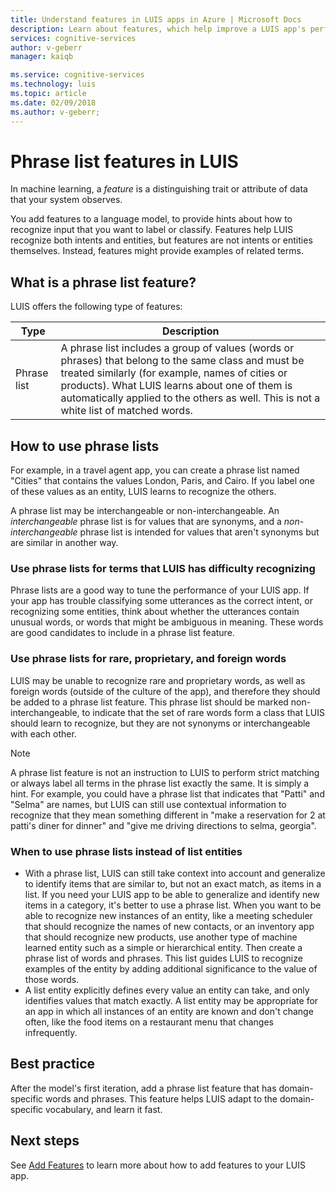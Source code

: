 ```yaml
---
title: Understand features in LUIS apps in Azure | Microsoft Docs
description: Learn about features, which help improve a LUIS app's performance. Features include phrase lists and patterns for recognizing regular expressions.
services: cognitive-services
author: v-geberr
manager: kaiqb 

ms.service: cognitive-services
ms.technology: luis
ms.topic: article
ms.date: 02/09/2018
ms.author: v-geberr;
---
```

# Phrase list features in LUIS

In machine learning, a *feature* is a distinguishing trait or attribute of data that your system observes. 

You add features to a language model, to provide hints about how to recognize input that you want to label or classify. Features help LUIS recognize both intents and entities, but features are not intents or entities themselves. Instead, features might provide examples of related terms.  

## What is a phrase list feature?

LUIS offers the following type of features:


| Type          | Description           |
| ------------- |-----------------------|
| Phrase list      | A phrase list includes a group of values (words or phrases) that belong to the same class and must be treated similarly (for example, names of cities or products). What LUIS learns about one of them is automatically applied to the others as well. This is not a white list of matched words.|


## How to use phrase lists
For example, in a travel agent app, you can create a phrase list named "Cities" that contains the values London, Paris, and Cairo. If you label one of these values as an entity, LUIS learns to recognize the others. 

A phrase list may be interchangeable or non-interchangeable. An *interchangeable* phrase list is for values that are synonyms, and a *non-interchangeable* phrase list is intended for values that aren't synonyms but are similar in another way. 

### Use phrase lists for terms that LUIS has difficulty recognizing
Phrase lists are a good way to tune the performance of your LUIS app. If your app has trouble classifying some utterances as the correct intent, or recognizing some entities, think about whether the utterances contain unusual words, or words that might be ambiguous in meaning. These words are good candidates to include in a phrase list feature.

### Use phrase lists for rare, proprietary, and foreign words
LUIS may be unable to recognize rare and proprietary words, as well as foreign words (outside of the culture of the app), and therefore they should be added to a phrase list feature. 
This phrase list should be marked non-interchangeable, to indicate that the set of rare words form a class that LUIS should learn to recognize, but they are not synonyms or interchangeable with each other.

> [!NOTE] 
> A phrase list feature is not an instruction to LUIS to perform strict matching or always label all terms in the phrase list exactly the same. It is simply a hint. For example, you could have a phrase list that indicates that "Patti" and "Selma" are names, but LUIS can still use contextual information to recognize that they mean something different in "make a reservation for 2 at patti's diner for dinner" and "give me driving directions to selma, georgia". 

### When to use phrase lists instead of list entities

 * With a phrase list, LUIS can still take context into account and generalize to identify items that are similar to, but not an exact match, as items in a list. If you need your LUIS app to be able to generalize and identify new items in a category, it's better to use a phrase list. When you want to be able to recognize new instances of an entity, like a meeting scheduler that should recognize the names of new contacts, or an inventory app that should recognize new products, use another type of machine learned entity such as a simple or hierarchical entity. Then create a phrase list of words and phrases. This list guides LUIS to recognize examples of the entity by adding additional significance to the value of those words.
 * A list entity explicitly defines every value an entity can take, and only identifies values that match exactly. A list entity may be appropriate for an app in which all instances of an entity are known and don't change often, like the food items on a restaurant menu that changes infrequently. 

## Best practice
After the model's first iteration, add a phrase list feature that has domain-specific words and phrases. This feature helps LUIS adapt to the domain-specific vocabulary, and learn it fast.

## Next steps

See [Add Features](Add-Features.md) to learn more about how to add features to your LUIS app.